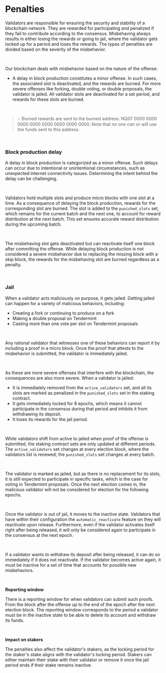 # Penalties

Validators are responsible for ensuring the security and stability of a blockchain network. They are rewarded for participating and penalized if they fail to contribute according to the consensus. Misbehaving always results in either losing the rewards or going to jail, where the validator gets locked up for a period and loses the rewards. The types of penalties are divided based on the severity of the misbehavior.

<br/>

Our blockchain deals with misbehavior based on the nature of the offense:

- A delay in block production constitutes a minor offense. In such cases, the associated slot is deactivated, and the rewards are burned. For more severe offenses like forking, double voting, or double proposals, the validator is jailed. All validator slots are deactivated for a set period, and rewards for these slots are burned.

<br/>

> 💡 Burned rewards are sent to the burned address: NQ07 0000 0000 0000 0000 0000 0000 0000 0000. Note that no one _can_ or _will_ use the funds sent to this address.

<br/>

### Block production delay

A delay in block production is categorized as a minor offense. Such delays can occur due to intentional or unintentional circumstances, such as unexpected internet connectivity issues. Determining the intent behind the delay can be challenging.

<br/>

Validators hold multiple slots and produce micro blocks with one slot at a time. As a consequence of delaying the block production, rewards for the corresponding slot are burned. The slot is added to the `punished_slots` set, which remains for the current batch and the next one, to account for reward distribution at the next batch. This set ensures accurate reward distribution during the upcoming batch.

<br/>

The misbehaving slot gets deactivated but can reactivate itself one block after committing the offense. While delaying block production is not considered a severe misbehavior due to replacing the missing block with a skip block, the rewards for the misbehaving slot are burned regardless as a penalty.

<br/>

### Jail

When a validator acts maliciously on purpose, it gets jailed. Getting jailed can happen for a variety of malicious behaviors, including:

- Creating a fork or continuing to produce on a fork
- Making a double proposal on Tendermint
- Casting more than one vote per slot on Tendermint proposals

<br/>

Any rational validator that witnesses one of these behaviors can report it by including a proof in a micro block. Once the proof that attests to the misbehavior is submitted, the validator is immediately jailed.

<br/>

As these are more severe offenses that interfere with the blockchain, the consequences are also more severe. When a validator is jailed:

- It is immediately removed from the `active_validators` set, and all its slots are marked as penalized in the `punished_slots` set in the staking contract.
- It gets immediately locked for 8 epochs, which means it cannot participate in the consensus during that period and inhibits it from withdrawing its deposit.
- It loses its rewards for the jail period.

<br/>

While validators shift from active to jailed when proof of the offense is submitted, the staking contract sets are only updated at different periods. The `active_validators` set changes at every election block, where the validators list is renewed; the `punished_slots` set changes at every batch.

<br/>

The validator is marked as jailed, but as there is no replacement for its slots, it is still expected to participate in specific tasks, which is the case for voting in Tendermint proposals. Once the next election comes in, the malicious validator will not be considered for election for the following epochs.

<br/>

Once the validator is out of jail, it moves to the inactive state. Validators that have within their configuration the `automatic_reactivate` feature on they will reactivate upon release. Furthermore, even if the validator activates itself right after being released, it will only be considered again to participate in the consensus at the next epoch.

<br/>

If a validator wants to withdraw its deposit after being released, it can do so immediately if it does not reactivate. If the validator becomes active again, it must be inactive for a set of time that accounts for possible new misbehaviors.

<br/>

**Reporting window**

There is a reporting window for when validators can submit such proofs. From the block after the offense up to the end of the epoch after the next election block. The reporting window corresponds to the period a validator must be in the inactive state to be able to delete its account and withdraw its funds.

<br/>

**Impact on stakers**

The penalties also affect the validator's stakers, as the locking period for the staker's stake aligns with the validator's locking period. Stakers can either maintain their stake with their validator or remove it once the jail period ends if their stake remains inactive.